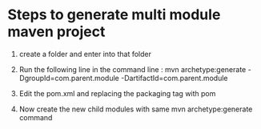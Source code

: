 # Steps to generate multi module maven project
1. create a folder and enter into that folder
2. Run the following line in the command line : mvn archetype:generate -DgroupId=com.parent.module -DartifactId=com.parent.module

3. Edit the pom.xml and replacing the packaging tag with <packaging>pom<packaging> 
4. Now create the new child modules with same mvn archetype:generate command
